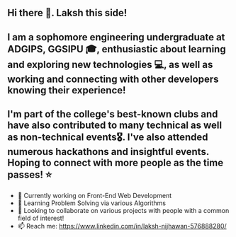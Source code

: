 ## Hi there 👋. Laksh this side!


## I am a sophomore engineering undergraduate at ADGIPS, GGSIPU 🎓, enthusiastic about learning and exploring new technologies 💻, as well as working and connecting with other developers knowing their experience!
## I'm part of the college's best-known clubs and have also contributed to many technical as well as non-technical events🎖️. I've also attended numerous hackathons and insightful events. Hoping to connect with more people as the time passes! ⭐



- 🔭 Currently working on Front-End Web Development
- 🌱 Learning Problem Solving via various Algorithms
- 👯 Looking to collaborate on various projects with people with a common field of interest!
- 📫 Reach me: https://www.linkedin.com/in/laksh-nijhawan-576888280/


